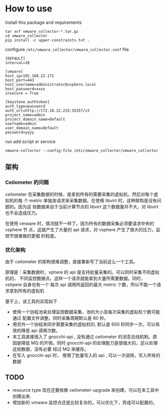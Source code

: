 # How to use

Install this package and requirements

    tar xvf vmware_collector-*.tar.gz
    cd vmware_collector
    pip install -c upper-constraints.txt .

configure `/etc/vmware_collector/vmware_collector.conf` file

    [DEFAULT]
    interval=10

    [vmware]
    host_ip=192.168.22.171
    host_port=443
    host_username=administrator@vsphere.local
    host_password=xxxx
    insecure = True

    [keystone_authtoken]
    auth_type=password
    auth_url=http://172.18.22.215:35357/v3
    project_name=admin
    project_domain_name=Default
    username=admin
    user_domain_name=Default
    password=yyyy

run add script or service

    vmware-collector --config-file /etc/vmware_collector/vmware_collector 

## 架构

### Ceilometer 的问题

ceilometer 在采集数据的时候，是拿到所有的需要采集的虚拟机，然后对每个虚拟机的每
个 metric 单独发请求来采集数据。在使用 libvirt 时，这种架构是没有问题的。因为这
些数据来自于当前计算节点的 libvirt 这个数据量并不大，对 libvirt 也不会造成压力。

在使用 vmware 时，情况就不一样了。因为所有的数据采集必须要请求中央的 vsphere 节
点，这就产生了大量的 api 请求，对 vsphere 产生了很大的压力，监控节很难做的更细
的粒度。

### 优化架构

由于 ceilometer 的架构很难调整，直接重新写了当前这么一个工具。

原理是：采集数据时，vphere 的 api 是支持批量采集的。可以同时采集不同虚拟机的，
不同监控数据点。这样一个请求就能拿到大量所需要数据。同时，vshpere 自身也有一个
每次 api 调用所返回的最大 metric 个数，所以不能一个请求拿到所有的虚拟机

基于上，该工具的实现如下

- 使用一个协程池来处理监控数据采集，池的大小及每次采集的虚拟机个数可能通过
  配置文件调整。同时采集周期默认是 60 秒。
- 用另外一个协程来同步需要采集的虚拟机ID, 默认是 600 秒同步一次，可以有效的降低
  api 调用次数。
- 本工具直接很入了 gnocchi-api , 没有通过 ceilometer 的消息总线机制。原因是降低
  MQ 的开销，同时 gnocchi-api 的处理能力是很强大的，足以处理这些数据，没有必要
  经过 MQ 来缓存。
- 在写入 gnocchi-api 时， 使用了批量写入的 api , 可以一次调用，写入所有的数据

## TODO

- resource type 现在还要依赖 ceilometer-upgrade 来创建，可以在本工具中创建出来.
- 增加新的 vmware 监控点还是比较复杂的，可以优化下，弄成可以配置的。
